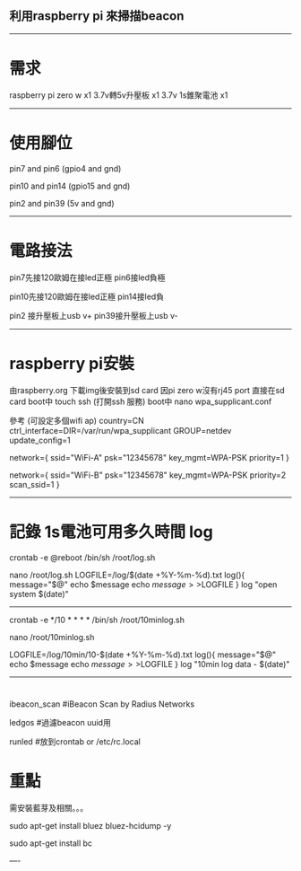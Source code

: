 
## 利用raspberry pi 來掃描beacon

---
# 需求
raspberry pi zero w x1
3.7v轉5v升壓板 x1
3.7v 1s錐聚電池 x1

---
# 使用腳位
pin7 and pin6 (gpio4 and gnd)

pin10 and pin14 (gpio15 and gnd)

pin2 and pin39 (5v and gnd)

---
# 電路接法
pin7先接120歐姆在接led正極
pin6接led負極

pin10先接120歐姆在接led正極
pin14接led負

pin2 接升壓板上usb v+
pin39接升壓板上usb v-

---
# raspberry pi安裝
由raspberry.org 下載img後安裝到sd card
因pi zero w沒有rj45 port
直接在sd card
boot中 touch ssh (打開ssh 服務)
boot中 nano wpa_supplicant.conf

參考 (可設定多個wifi ap)
country=CN
ctrl_interface=DIR=/var/run/wpa_supplicant GROUP=netdev
update_config=1
 
network={
ssid="WiFi-A"
psk="12345678"
key_mgmt=WPA-PSK
priority=1
}
 
network={
ssid="WiFi-B"
psk="12345678"
key_mgmt=WPA-PSK
priority=2
scan_ssid=1
}

---

# 記錄 1s電池可用多久時間 log
crontab -e
@reboot /bin/sh /root/log.sh

nano /root/log.sh
LOGFILE=/log/$(date +%Y-%m-%d).txt
log(){
    message="$@"
    echo $message
    echo $message >>$LOGFILE
}
log "open system $(date)"

---
crontab -e
*/10 * * * * /bin/sh /root/10minlog.sh

nano /root/10minlog.sh

LOGFILE=/log/10min/10-$(date +%Y-%m-%d).txt
log(){
    message="$@"
    echo $message
    echo $message >>$LOGFILE
}
log "10min log data - $(date)"

---

#
ibeacon_scan
#iBeacon Scan by Radius Networks

ledgos
#過濾beacon uuid用

runled
#放到crontab or /etc/rc.local


# 重點
需安裝藍芽及相關。。。

sudo apt-get install bluez bluez-hcidump -y

sudo apt-get install bc

—-